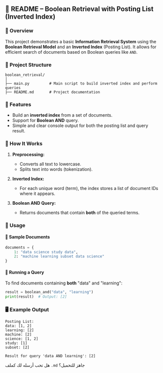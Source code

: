 ## 📘 README – Boolean Retrieval with Posting List (Inverted Index)

### 🧠 Overview
This project demonstrates a basic **Information Retrieval System** using the **Boolean Retrieval Model** and an **Inverted Index** (Posting List). It allows for efficient search of documents based on Boolean queries like `AND`.

### 📂 Project Structure
```
boolean_retrieval/
│
├── main.py         # Main script to build inverted index and perform queries
├── README.md       # Project documentation
```

### 📌 Features
- Build an **inverted index** from a set of documents.
- Support for **Boolean AND** query.
- Simple and clear console output for both the posting list and query result.

### 🔧 How It Works

1. **Preprocessing:**
   - Converts all text to lowercase.
   - Splits text into words (tokenization).

2. **Inverted Index:**
   - For each unique word (term), the index stores a list of document IDs where it appears.

3. **Boolean AND Query:**
   - Returns documents that contain **both** of the queried terms.

### 🚀 Usage

#### 📜 Sample Documents
```python
documents = {
    1: "data science study data",
    2: "machine learning subset data science"
}
```

#### 🧪 Running a Query
To find documents containing **both** "data" and "learning":
```python
result = boolean_and("data", "learning")
print(result)  # Output: [2]
```

### 🖥️ Example Output
```
Posting List:
data: [1, 2]
learning: [2]
machine: [2]
science: [1, 2]
study: [1]
subset: [2]

Result for query 'data AND learning': [2]
```

هل تحب أرسله لك كملف `.md` جاهز للتحميل؟
